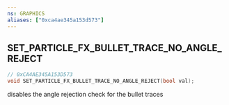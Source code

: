 ```yaml
---
ns: GRAPHICS
aliases: ["0xca4ae345a153d573"]
---
```

## SET_PARTICLE_FX_BULLET_TRACE_NO_ANGLE_REJECT

```c
// 0xCA4AE345A153D573
void SET_PARTICLE_FX_BULLET_TRACE_NO_ANGLE_REJECT(bool val);
```

disables the angle rejection check for the bullet traces

